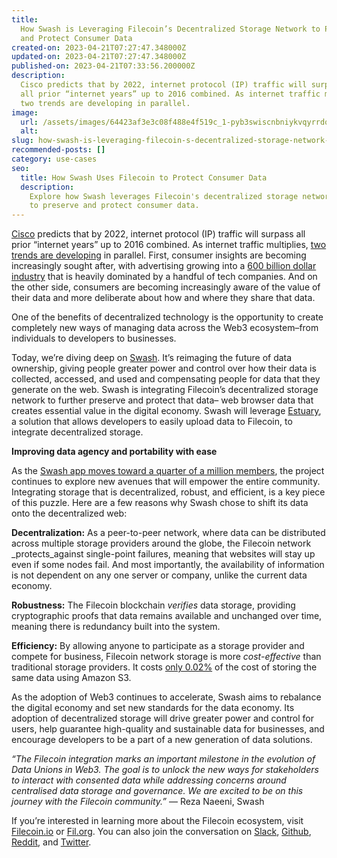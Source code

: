 ```yaml
---
title:
  How Swash is Leveraging Filecoin’s Decentralized Storage Network to Preserve
  and Protect Consumer Data
created-on: 2023-04-21T07:27:47.348000Z
updated-on: 2023-04-21T07:27:47.348000Z
published-on: 2023-04-21T07:33:56.200000Z
description:
  Cisco predicts that by 2022, internet protocol (IP) traffic will surpass
  all prior “internet years” up to 2016 combined. As internet traffic multiplies,
  two trends are developing in parallel.
image:
  url: /assets/images/64423af3e3c08f488e4f519c_1-pyb3swiscnbniykvqyrrdq.png
  alt:
slug: how-swash-is-leveraging-filecoin-s-decentralized-storage-network-to-preserve-and-protect-consumer-data
recommended-posts: []
category: use-cases
seo:
  title: How Swash Uses Filecoin to Protect Consumer Data
  description:
    Explore how Swash leverages Filecoin's decentralized storage network
    to preserve and protect consumer data.
---
```


[Cisco](https://www.networkworld.com/article/3323063/cisco-predicts-nearly-5-zettabytes-of-ip-traffic-per-year-by-2022.html) predicts that by 2022, internet protocol (IP) traffic will surpass all prior “internet years” up to 2016 combined. As internet traffic multiplies, [two trends are developing](https://www.mckinsey.com/business-functions/risk-and-resilience/our-insights/the-consumer-data-opportunity-and-the-privacy-imperative) in parallel. First, consumer insights are becoming increasingly sought after, with advertising growing into a [600 billion dollar industry](https://www.independent.co.uk/news/business/comment/facebook-apple-netflix-amazon-google-tech-stocks-marketing-consumer-data-a8999016.html) that is heavily dominated by a handful of tech companies. And on the other side, consumers are becoming increasingly aware of the value of their data and more deliberate about how and where they share that data.

One of the benefits of decentralized technology is the opportunity to create completely new ways of managing data across the Web3 ecosystem–from individuals to developers to businesses.

Today, we’re diving deep on [Swash](https://swashapp.io/). It’s reimaging the future of data ownership, giving people greater power and control over how their data is collected, accessed, and used and compensating people for data that they generate on the web. Swash is integrating Filecoin’s decentralized storage network to further preserve and protect that data– web browser data that creates essential value in the digital economy. Swash will leverage [Estuary](https://estuary.tech/), a solution that allows developers to easily upload data to Filecoin, to integrate decentralized storage.

**Improving data agency and portability with ease**

As the [Swash app moves toward a quarter of a million members](https://swashapp.io/apps/extension), the project continues to explore new avenues that will empower the entire community. Integrating storage that is decentralized, robust, and efficient, is a key piece of this puzzle. Here are a few reasons why Swash chose to shift its data onto the decentralized web:

**Decentralization:** As a peer-to-peer network, where data can be distributed across multiple storage providers around the globe, the Filecoin network \_protects_against single-point failures, meaning that websites will stay up even if some nodes fail. And most importantly, the availability of information is not dependent on any one server or company, unlike the current data economy.

**Robustness:** The Filecoin blockchain _verifies_ data storage, providing cryptographic proofs that data remains available and unchanged over time, meaning there is redundancy built into the system.

**Efficiency:** By allowing anyone to participate as a storage provider and compete for business, Filecoin network storage is more _cost-effective_ than traditional storage providers. It costs [only 0.02%](https://file.app/) of the cost of storing the same data using Amazon S3.

As the adoption of Web3 continues to accelerate, Swash aims to rebalance the digital economy and set new standards for the data economy. Its adoption of decentralized storage will drive greater power and control for users, help guarantee high-quality and sustainable data for businesses, and encourage developers to be a part of a new generation of data solutions.

_“The Filecoin integration marks an important milestone in the evolution of Data Unions in Web3. The goal is to unlock the new ways for stakeholders to interact with consented data while addressing concerns around centralised data storage and governance. We are excited to be on this journey with the Filecoin community.”_ — Reza Naeeni, Swash

If you’re interested in learning more about the Filecoin ecosystem, visit [Filecoin.io](https://filecoin.io/) or [Fil.org](https://fil.org/). You can also join the conversation on [Slack](http://filecoinproject.slack.com/), [Github](https://github.com/filecoin-project), [Reddit](https://www.reddit.com/r/filecoin/), and [Twitter](https://twitter.com/Filecoin).
